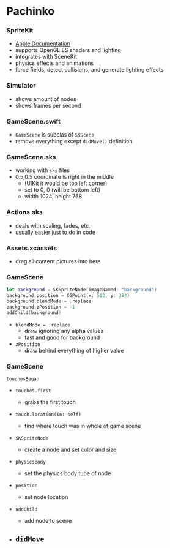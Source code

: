 # Pachinko

### SpriteKit
- [Apple Documentation](https://developer.apple.com/spritekit/)
- supports OpenGL ES shaders and lighting
- integrates with SceneKit
- physics effects and animations
- force fields, detect collisions, and generate lighting effects

### Simulator
- shows amount of nodes
- shows frames per second
  
### GameScene.swift
- `GameScene` is subclas of `SKScene`
- remove everything except `didMove()` definition
  
### GameScene.sks
- working with `sks` files
- 0.5,0.5 coordinate is right in the middle
  - (UIKit it would be top left corner)
  - set to 0, 0 (will be bottom left)
  - width 1024, height 768

### Actions.sks
- deals with scaling, fades, etc.
- usually easier just to do in code

### Assets.xcassets
- drag all content pictures into here

### GameScene
```swift
let background = SKSpriteNode(imageNamed: "background")
background.position = CGPoint(x: 512, y: 384)
background.blendMode = .replace
background.zPosition = -1
addChild(background)
```

- `blendMode = .replace`
  - draw ignoring any alpha values
  - fast and good for background
- `zPosition` 
  - draw behind everything of higher value


### GameScene
`touchesBegan`
  - `touches.first` 
    - grabs the first touch
  - `touch.location(in: self)`
    - find where touch was in whole of game scene
  - `SKSpriteNode`
    - create a node and set color and size
  - `physicsBody`
    - set the physics body tupe of node
  - `position`
    - set node location
  - `addChild`
    - add node to scene

- `didMove`
  - 